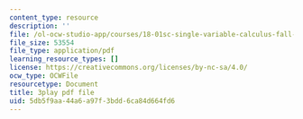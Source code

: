 ```yaml
---
content_type: resource
description: ''
file: /ol-ocw-studio-app/courses/18-01sc-single-variable-calculus-fall-2010/5db5f9aa44a6a97f3bdd6ca84d664fd6_R9a_NHXrBcg.pdf
file_size: 53554
file_type: application/pdf
learning_resource_types: []
license: https://creativecommons.org/licenses/by-nc-sa/4.0/
ocw_type: OCWFile
resourcetype: Document
title: 3play pdf file
uid: 5db5f9aa-44a6-a97f-3bdd-6ca84d664fd6
---
```

